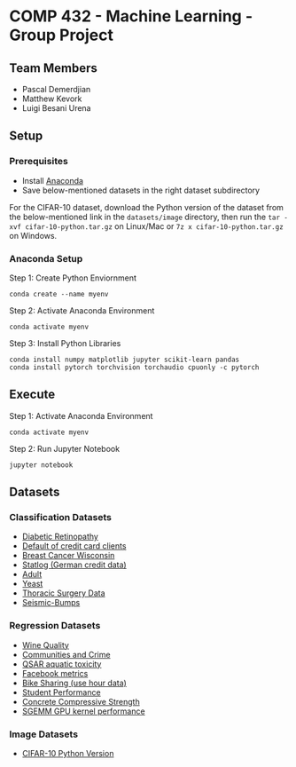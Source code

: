 # COMP 432 - Machine Learning - Group Project
## Team Members
- Pascal Demerdjian
- Matthew Kevork
- Luigi Besani Urena
## Setup
### Prerequisites
- Install [Anaconda](https://www.anaconda.com/)
- Save below-mentioned datasets in the right dataset subdirectory

For the CIFAR-10 dataset, download the Python version of the dataset from the below-mentioned link in the `datasets/image` directory, then run the `tar -xvf cifar-10-python.tar.gz` on Linux/Mac or `7z x cifar-10-python.tar.gz` on Windows.

### Anaconda Setup
Step 1: Create Python Enviornment

```shell
conda create --name myenv
```
Step 2: Activate Anaconda Environment

```shell
conda activate myenv
```
Step 3: Install Python Libraries

```shell
conda install numpy matplotlib jupyter scikit-learn pandas
conda install pytorch torchvision torchaudio cpuonly -c pytorch
```

## Execute
Step 1: Activate Anaconda Environment

```shell
conda activate myenv
```
Step 2: Run Jupyter Notebook
```shell
jupyter notebook
```
## Datasets
### Classification Datasets
- [Diabetic Retinopathy](https://archive.ics.uci.edu/ml/datasets/Diabetic+Retinopathy+Debrecen+Data+Set)
- [Default of credit card clients](https://archive.ics.uci.edu/ml/datasets/default+of+credit+card+clients)
- [Breast Cancer Wisconsin](https://archive.ics.uci.edu/ml/datasets/Breast+Cancer+Wisconsin+(Diagnostic))
- [Statlog (German credit data)](https://archive.ics.uci.edu/ml/datasets/Statlog+(German+Credit+Data))
- [Adult](https://archive.ics.uci.edu/ml/datasets/adult)
- [Yeast](https://archive.ics.uci.edu/ml/datasets/Yeast)
- [Thoracic Surgery Data](https://archive.ics.uci.edu/ml/datasets/Thoracic+Surgery+Data)
- [Seismic-Bumps](https://archive.ics.uci.edu/ml/datasets/seismic-bumps)

### Regression Datasets
- [Wine Quality](http://archive.ics.uci.edu/ml/datasets/Wine+Quality)
- [Communities and Crime](http://archive.ics.uci.edu/ml/datasets/Communities+and+Crime)
- [QSAR aquatic toxicity](http://archive.ics.uci.edu/ml/datasets/QSAR+aquatic+toxicity)
- [Facebook metrics](http://archive.ics.uci.edu/ml/datasets/Facebook+metrics)
- [Bike Sharing (use hour data)](http://archive.ics.uci.edu/ml/datasets/Bike+Sharing+Dataset)
- [Student Performance](http://archive.ics.uci.edu/ml/datasets/Student+Performance)
- [Concrete Compressive Strength](http://archive.ics.uci.edu/ml/datasets/Concrete+Compressive+Strength)
- [SGEMM GPU kernel performance](http://archive.ics.uci.edu/ml/datasets/SGEMM+GPU+kernel+performance)

### Image Datasets
- [CIFAR-10 Python Version](https://www.cs.toronto.edu/~kriz/cifar.html)